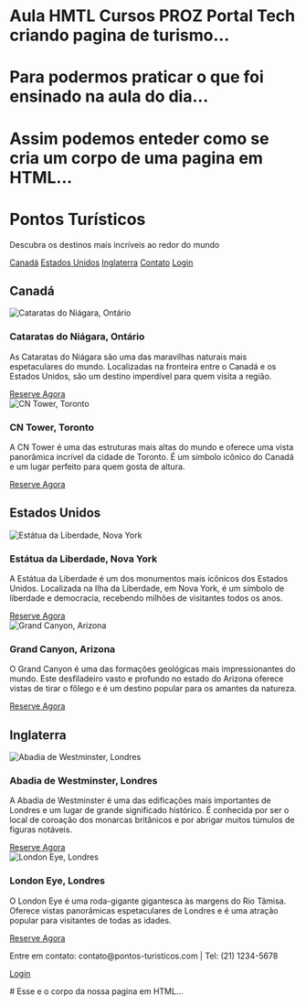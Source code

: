 # Aula HMTL Cursos PROZ Portal Tech criando pagina de turismo...
# Para podermos praticar o que foi ensinado na aula do dia...
# Assim podemos enteder como se cria um corpo de uma pagina em HTML...

<!DOCTYPE html>
<html lang="pt-BR">
<head>
    <meta charset="UTF-8">
    <meta name="viewport" content="width=device-width, initial-scale=1.0">
    <title>Pontos Turísticos</title>
</head>
<body>
    <div class="header">
        <h1>Pontos Turísticos</h1>
        <p>Descubra os destinos mais incríveis ao redor do mundo</p>
        <nav>
            <a href="#canada">Canadá</a>
            <a href="#estados-unidos">Estados Unidos</a>
            <a href="#inglaterra">Inglaterra</a>
            <a href="#contato">Contato</a>
            <a href="#login">Login</a>
        </nav>
    </div>
    <div class="container">
        <h2 id="canada">Canadá</h2>
        <div class="card">
            <img src="https://upload.wikimedia.org/wikipedia/commons/8/88/Niagara_Falls_Ontario_2012.jpg" alt="Cataratas do Niágara, Ontário">
            <h3>Cataratas do Niágara, Ontário</h3>
            <p>As Cataratas do Niágara são uma das maravilhas naturais mais espetaculares do mundo. Localizadas na fronteira entre o Canadá e os Estados Unidos, são um destino imperdível para quem visita a região.</p>
            <a href="#" class="btn">Reserve Agora</a>
        </div>
        <div class="card">
            <img src="https://upload.wikimedia.org/wikipedia/commons/4/45/Toronto_-_ON_-_Skyline_1.jpg" alt="CN Tower, Toronto">
            <h3>CN Tower, Toronto</h3>
            <p>A CN Tower é uma das estruturas mais altas do mundo e oferece uma vista panorâmica incrível da cidade de Toronto. É um símbolo icônico do Canadá e um lugar perfeito para quem gosta de altura.</p>
            <a href="#" class="btn">Reserve Agora</a>
        </div>
        <h2 id="estados-unidos">Estados Unidos</h2>
        <div class="card">
            <img src="https://upload.wikimedia.org/wikipedia/commons/a/a1/Statue_of_Liberty_7.jpg" alt="Estátua da Liberdade, Nova York">
            <h3>Estátua da Liberdade, Nova York</h3>
            <p>A Estátua da Liberdade é um dos monumentos mais icônicos dos Estados Unidos. Localizada na Ilha da Liberdade, em Nova York, é um símbolo de liberdade e democracia, recebendo milhões de visitantes todos os anos.</p>
            <a href="#" class="btn">Reserve Agora</a>
        </div>
        <div class="card">
            <img src="https://upload.wikimedia.org/wikipedia/commons/a/ab/Grand_Canyon_National_Park_overlook%2C_2010.jpg" alt="Grand Canyon, Arizona">
            <h3>Grand Canyon, Arizona</h3>
            <p>O Grand Canyon é uma das formações geológicas mais impressionantes do mundo. Este desfiladeiro vasto e profundo no estado do Arizona oferece vistas de tirar o fôlego e é um destino popular para os amantes da natureza.</p>
            <a href="#" class="btn">Reserve Agora</a>
        </div>
        <h2 id="inglaterra">Inglaterra</h2>
        <div class="card">
            <img src="https://upload.wikimedia.org/wikipedia/commons/7/7d/Westminster_Abbey_from_the_North.jpg" alt="Abadia de Westminster, Londres">
            <h3>Abadia de Westminster, Londres</h3>
            <p>A Abadia de Westminster é uma das edificações mais importantes de Londres e um lugar de grande significado histórico. É conhecida por ser o local de coroação dos monarcas britânicos e por abrigar muitos túmulos de figuras notáveis.</p>
            <a href="#" class="btn">Reserve Agora</a>
        </div>
        <div class="card">
            <img src="https://upload.wikimedia.org/wikipedia/commons/e/e5/The_London_Eye.jpg" alt="London Eye, Londres">
            <h3>London Eye, Londres</h3>
            <p>O London Eye é uma roda-gigante gigantesca às margens do Rio Tâmisa. Oferece vistas panorâmicas espetaculares de Londres e é uma atração popular para visitantes de todas as idades.</p>
            <a href="#" class="btn">Reserve Agora</a>
        </div>
    </div>
    <div class="footer">
        <p id="contato">Entre em contato: contato@pontos-turisticos.com | Tel: (21) 1234-5678</p>
        <p id="login"><a href="#" class="btn">Login</a></p>
    </div>
</body>
</html>
# Esse e o corpo da nossa pagina em HTML...
